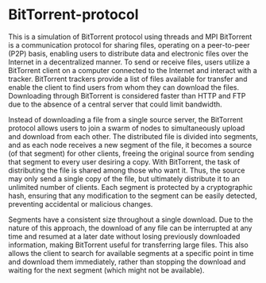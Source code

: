 # BitTorrent-protocol
This is a simulation of BitTorrent protocol using threads and MPI
BitTorrent is a communication protocol for sharing files, operating on a peer-to-peer (P2P) basis, enabling users to distribute data and electronic files over the Internet in a decentralized manner. To send or receive files, users utilize a BitTorrent client on a computer connected to the Internet and interact with a tracker. BitTorrent trackers provide a list of files available for transfer and enable the client to find users from whom they can download the files. Downloading through BitTorrent is considered faster than HTTP and FTP due to the absence of a central server that could limit bandwidth.

Instead of downloading a file from a single source server, the BitTorrent protocol allows users to join a swarm of nodes to simultaneously upload and download from each other. The distributed file is divided into segments, and as each node receives a new segment of the file, it becomes a source (of that segment) for other clients, freeing the original source from sending that segment to every user desiring a copy. With BitTorrent, the task of distributing the file is shared among those who want it. Thus, the source may only send a single copy of the file, but ultimately distribute it to an unlimited number of clients. Each segment is protected by a cryptographic hash, ensuring that any modification to the segment can be easily detected, preventing accidental or malicious changes.

Segments have a consistent size throughout a single download. Due to the nature of this approach, the download of any file can be interrupted at any time and resumed at a later date without losing previously downloaded information, making BitTorrent useful for transferring large files. This also allows the client to search for available segments at a specific point in time and download them immediately, rather than stopping the download and waiting for the next segment (which might not be available).
